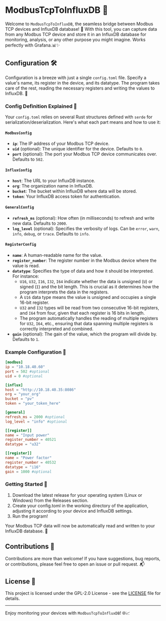 # ModbusTcpToInfluxDB 🔄

Welcome to `ModbusTcpToInfluxDB`, the seamless bridge between Modbus TCP devices and InfluxDB database! 🌉 With this tool, you can capture data from any Modbus TCP device and store it in an InfluxDB database for monitoring, analysis, or any other purpose you might imagine. Works perfectly with Grafana.📊✨

## Configuration 🛠️

Configuration is a breeze with just a single `config.toml` file. Specify a value's name, its register in the device, and its datatype. The program takes care of the rest, reading the necessary registers and writing the values to InfluxDB. 🔄

### Config Definition Explained 📝

Your `config.toml` relies on several Rust structures defined with `serde` for serialization/deserialization. Here's what each part means and how to use it:

#### `ModbusConfig`

- **`ip`**: The IP address of your Modbus TCP device.
- **`uid`** (optional): The unique identifier for the device. Defaults to `0`.
- **`port`** (optional): The port your Modbus TCP device communicates over. Defaults to `502`.

#### `InfluxConfig`

- **`host`**: The URL to your InfluxDB instance.
- **`org`**: The organization name in InfluxDB.
- **`bucket`**: The bucket within InfluxDB where data will be stored.
- **`token`**: Your InfluxDB access token for authentication.

#### `GeneralConfig`

- **`refresh_ms`** (optional): How often (in milliseconds) to refresh and write new data. Defaults to `2000`.
- **`log_level`** (optional): Specifies the verbosity of logs. Can be `error`, `warn`, `info`, `debug`, or `trace`. Defaults to `info`.

#### `RegisterConfig`

- **`name`**: A human-readable name for the value.
- **`register_number`**: The register number in the Modbus device where the value is read.
- **`datatype`**: Specifies the type of data and how it should be interpreted. For instance:
  - `U16`, `U32`, `I16`, `I32`, `I64` indicate whether the data is unsigned (`U`) or signed (`I`) and the bit length. This is crucial as it determines how the program interprets the data in the registers.
  - A `U16` data type means the value is unsigned and occupies a single 16-bit register.
  - `U32` and `I32` types will be read from two consecutive 16-bit registers, and `I64` from four, given that each register is 16 bits in length.
  - The program automatically handles the reading of multiple registers for `U32`, `I64`, etc., ensuring that data spanning multiple registers is correctly interpreted and combined.
- **`gain`** (optional): The gain of the value, which the program will divide by. Defaults to `1`.

### Example Configuration 🌟

```toml
[modbus]
ip = "10.18.40.60"
port = 502 #optional
uid = 0 #optional

[influx]
host = "http://10.18.40.35:8086"
org = "your_org"
bucket = "pv"
token = "your_token_here"

[general]
refresh_ms = 2000 #optional
log_level = "info" #optional

[[register]]
name = "Input power"
register_number = 40521
datatype = "u32"

[[register]]
name = "Power factor"
register_number = 40532
datatype = "i16"
gain = 1000 #optional
```
### Getting Started 🚀

1. Download the latest release for your operating system (Linux or Windows) from the Releases section.
2. Create your config.toml in the working directory of the application, adjusting it according to your device and InfluxDB settings.
3. Run the program!

Your Modbus TCP data will now be automatically read and written to your InfluxDB database. 🎉

## Contributions 🤝

Contributions are more than welcome! If you have suggestions, bug reports, or contributions, please feel free to open an issue or pull request. 📬

## License 📜

This project is licensed under the GPL-2.0 License - see the [LICENSE](LICENSE) file for details.

---

Enjoy monitoring your devices with `ModbusTcpToInfluxDB`! 🌐📈
